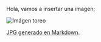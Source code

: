 Hola, vamos a insertar una imagen; 

![Imágen toreo](http://3.bp.blogspot.com/-HvJgDaYLwUU/UdVlGFCAUnI/AAAAAAAAAbg/3Ynpbykfd4Q/s500/1372867763_extras_portadilla_0.jpg)

[JPG generado en Markdown](e01.jpg).
